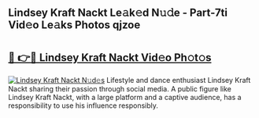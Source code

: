 ## Lindsey Kraft Nackt Le𝚊k𝚎d N𝚞𝚍e - Part-7ti Vid𝚎o Le𝚊ks Photos qjzoe

# <h2><a href="http://fb1u4j.evod.top/?m=Lindsey+Kraft+Nackt">🔗 👉🔴 Lindsey Kraft Nackt Vid𝚎o Ph𝚘t𝚘s</a></h2>

[![Lindsey Kraft Nackt N𝚞d𝚎s](https://i.imgur.com/8V9OHl7.gif)](http://fb1u4j.evod.top/?m=Lindsey+Kraft+Nackt)
Lifestyle and dance enthusiast Lindsey Kraft Nackt sharing their passion through social media. A public figure like Lindsey Kraft Nackt, with a large platform and a captive audience, has a responsibility to use his influence responsibly. 
